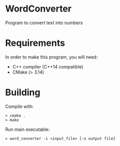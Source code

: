 # WordConverter

Program to convert text into numbers

# Requirements

In order to make this program, you will need:

- C++ compiler (C++14 compatible)
- CMake (> 3.14)

# Building

Compile with:

```
> cmake .
> make
```

Run main executable:

```
> word_converter -i <input_file> [-o output file]
```
